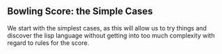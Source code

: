 ## Bowling Score: the Simple Cases

We start with the simplest cases, as this will allow us to try things and discover the lisp language without getting into too much complexity with regard to rules for the score.

